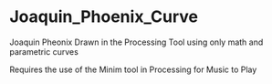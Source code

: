 # Joaquin_Phoenix_Curve
Joaquin Pheonix Drawn in the Processing Tool using only math and parametric curves

Requires the use of the Minim tool in Processing for Music to Play
